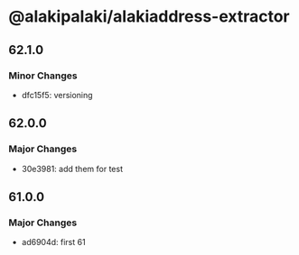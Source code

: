 # @alakipalaki/alakiaddress-extractor

## 62.1.0

### Minor Changes

- dfc15f5: versioning

## 62.0.0

### Major Changes

- 30e3981: add them for test

## 61.0.0

### Major Changes

- ad6904d: first 61
